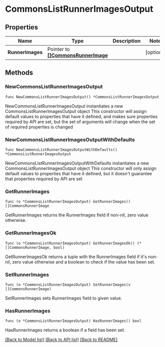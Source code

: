 # CommonsListRunnerImagesOutput

## Properties

Name | Type | Description | Notes
------------ | ------------- | ------------- | -------------
**RunnerImages** | Pointer to [**[]CommonsRunnerImage**](CommonsRunnerImage.md) |  | [optional] 

## Methods

### NewCommonsListRunnerImagesOutput

`func NewCommonsListRunnerImagesOutput() *CommonsListRunnerImagesOutput`

NewCommonsListRunnerImagesOutput instantiates a new CommonsListRunnerImagesOutput object
This constructor will assign default values to properties that have it defined,
and makes sure properties required by API are set, but the set of arguments
will change when the set of required properties is changed

### NewCommonsListRunnerImagesOutputWithDefaults

`func NewCommonsListRunnerImagesOutputWithDefaults() *CommonsListRunnerImagesOutput`

NewCommonsListRunnerImagesOutputWithDefaults instantiates a new CommonsListRunnerImagesOutput object
This constructor will only assign default values to properties that have it defined,
but it doesn't guarantee that properties required by API are set

### GetRunnerImages

`func (o *CommonsListRunnerImagesOutput) GetRunnerImages() []CommonsRunnerImage`

GetRunnerImages returns the RunnerImages field if non-nil, zero value otherwise.

### GetRunnerImagesOk

`func (o *CommonsListRunnerImagesOutput) GetRunnerImagesOk() (*[]CommonsRunnerImage, bool)`

GetRunnerImagesOk returns a tuple with the RunnerImages field if it's non-nil, zero value otherwise
and a boolean to check if the value has been set.

### SetRunnerImages

`func (o *CommonsListRunnerImagesOutput) SetRunnerImages(v []CommonsRunnerImage)`

SetRunnerImages sets RunnerImages field to given value.

### HasRunnerImages

`func (o *CommonsListRunnerImagesOutput) HasRunnerImages() bool`

HasRunnerImages returns a boolean if a field has been set.


[[Back to Model list]](../README.md#documentation-for-models) [[Back to API list]](../README.md#documentation-for-api-endpoints) [[Back to README]](../README.md)



